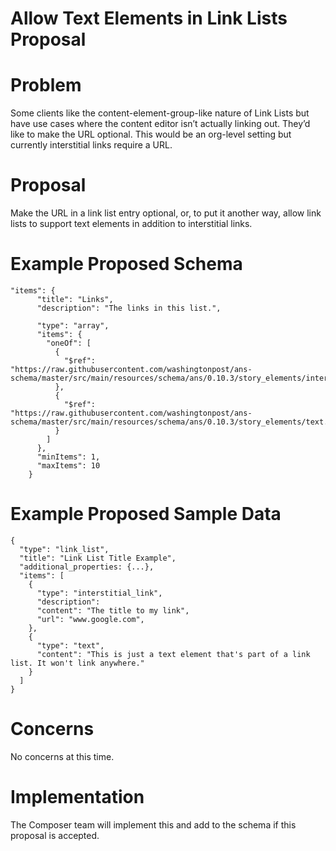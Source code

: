 # Allow Text Elements in Link Lists Proposal

# Problem

Some clients like the content-element-group-like nature of Link Lists but have use cases where the content editor isn’t actually linking out. They’d like to make the URL optional. This would be an org-level setting but currently interstitial links require a URL.

# Proposal

Make the URL in a link list entry optional, or, to put it another way, allow link lists to support text elements in addition to interstitial links.

# Example Proposed Schema

```
"items": {
      "title": "Links",
      "description": "The links in this list.",

      "type": "array",
      "items": {
        "oneOf": [
          {
            "$ref": "https://raw.githubusercontent.com/washingtonpost/ans-schema/master/src/main/resources/schema/ans/0.10.3/story_elements/interstitial_link.json"
          },
          {
            "$ref": "https://raw.githubusercontent.com/washingtonpost/ans-schema/master/src/main/resources/schema/ans/0.10.3/story_elements/text.json"
          }
        ]
      },
      "minItems": 1,
      "maxItems": 10
    }
```
# Example Proposed Sample Data
```
{
  "type": "link_list",
  "title": "Link List Title Example",
  "additional_properties: {...},
  "items": [
    {
      "type": "interstitial_link",
      "description":
      "content": "The title to my link",
      "url": "www.google.com",
    },
    {
      "type": "text",
      "content": "This is just a text element that's part of a link list. It won't link anywhere."
    }
  ]
}
```
# Concerns

No concerns at this time.

# Implementation

The Composer team will implement this and add to the schema if this proposal is accepted.